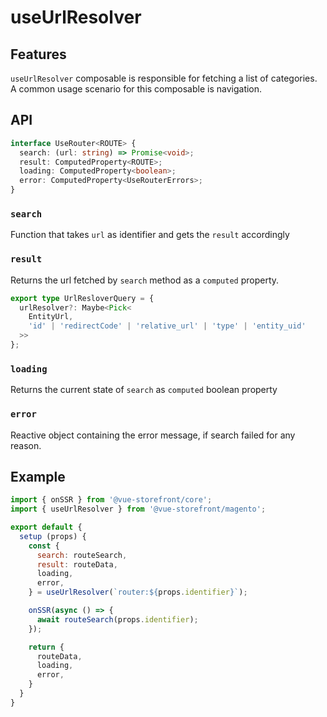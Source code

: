 # useUrlResolver

## Features
`useUrlResolver` composable is responsible for fetching a list of categories. A common usage scenario for this composable is navigation.

## API
```typescript
interface UseRouter<ROUTE> {
  search: (url: string) => Promise<void>;
  result: ComputedProperty<ROUTE>;
  loading: ComputedProperty<boolean>;
  error: ComputedProperty<UseRouterErrors>;
}
```

### `search`
Function that takes `url` as identifier and gets the `result` accordingly

### `result`
Returns the url fetched by `search` method as a `computed` property.
``` typescript
export type UrlResloverQuery = {
  urlResolver?: Maybe<Pick<
    EntityUrl,
    'id' | 'redirectCode' | 'relative_url' | 'type' | 'entity_uid'
  >>
};
```

### `loading`
Returns the current state of `search` as `computed` boolean property

### `error`
Reactive object containing the error message, if search failed for any reason.

## Example
```javascript
import { onSSR } from '@vue-storefront/core';
import { useUrlResolver } from '@vue-storefront/magento';

export default {
  setup (props) {
    const {
      search: routeSearch,
      result: routeData,
      loading,
      error,
    } = useUrlResolver(`router:${props.identifier}`);

    onSSR(async () => {
      await routeSearch(props.identifier);
    });

    return {
      routeData,
      loading,
      error,
    }
  }
}
```
